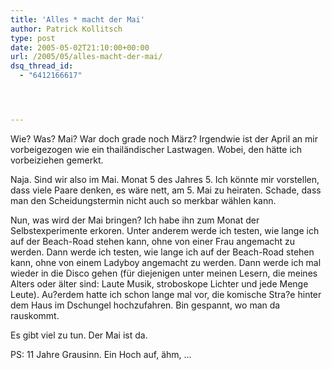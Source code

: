 ```yaml
---
title: 'Alles * macht der Mai'
author: Patrick Kollitsch
type: post
date: 2005-05-02T21:10:00+00:00
url: /2005/05/alles-macht-der-mai/
dsq_thread_id:
  - "6412166617"




---
```

Wie? Was? Mai? War doch grade noch März? Irgendwie ist der April an mir vorbeigezogen wie ein thailändischer Lastwagen. Wobei, den hätte ich vorbeiziehen gemerkt.

Naja. Sind wir also im Mai. Monat 5 des Jahres 5. Ich könnte mir vorstellen, dass viele Paare denken, es wäre nett, am 5. Mai zu heiraten. Schade, dass man den Scheidungstermin nicht auch so merkbar wählen kann.

Nun, was wird der Mai bringen? Ich habe ihn zum Monat der Selbstexperimente erkoren. Unter anderem werde ich testen, wie lange ich auf der Beach-Road stehen kann, ohne von einer Frau angemacht zu werden. Dann werde ich testen, wie lange ich auf der Beach-Road stehen kann, ohne von einem Ladyboy angemacht zu werden. Dann werde ich mal wieder in die Disco gehen (für diejenigen unter meinen Lesern, die meines Alters oder älter sind: Laute Musik, stroboskope Lichter und jede Menge Leute). Au?erdem hatte ich schon lange mal vor, die komische Stra?e hinter dem Haus im Dschungel hochzufahren. Bin gespannt, wo man da rauskommt.

Es gibt viel zu tun. Der Mai ist da.

PS: 11 Jahre Grausinn. Ein Hoch auf, ähm, ...